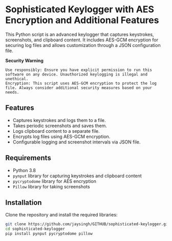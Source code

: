 # Sophisticated Keylogger with AES Encryption and Additional Features

This Python script is an advanced keylogger that captures keystrokes, screenshots, and clipboard content. It includes AES-GCM encryption for securing log files and allows customization through a JSON configuration file.

**Security Warning**

    Use responsibly: Ensure you have explicit permission to run this software on any device. Unauthorized keylogging is illegal and unethical.
    Encryption: This script uses AES-GCM encryption to protect the log file. Always consider additional security measures based on your needs.

    
## Features
- Captures keystrokes and logs them to a file.
- Takes periodic screenshots and saves them.
- Logs clipboard content to a separate file.
- Encrypts log files using AES-GCM encryption.
- Configurable logging and screenshot intervals via JSON file.

## Requirements
- Python 3.8
- `pynput` library for capturing keystrokes and clipboard content
- `pycryptodome` library for AES encryption
- `Pillow` library for taking screenshots

## Installation
Clone the repository and install the required libraries:
```bash
git clone https://github.com/jaysingh/GITHUB/sophisticated-keylogger.git
cd sophisticated-keylogger
pip install pynput pycryptodome pillow
